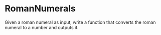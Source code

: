 # RomanNumerals
Given a roman numeral as input, write a function that converts the roman numeral to a number and outputs it.
